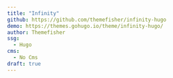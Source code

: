 ```yaml
---
title: "Infinity"
github: https://github.com/themefisher/infinity-hugo
demo: https://themes.gohugo.io/theme/infinity-hugo/
author: Themefisher
ssg:
  - Hugo
cms:
  - No Cms
draft: true
---
```

